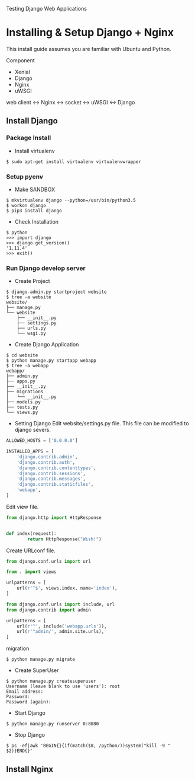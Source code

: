 Testing Django Web Applications
# Installing & Setup Django + Nginx
This install guide assumes you are familiar with Ubuntu and Python.

Component
  - Xenial
  - Django
  - Nginx
  - uWSGI

web client <-> Nginx <-> socket <-> uWSGI <-> Django

## Install Django

### Package Install
* Install virtualenv
```
$ sudo apt-get install virtualenv virtualenvwrapper
```

### Setup pyenv
* Make SANDBOX
```
$ mkvirtualenv django --python=/usr/bin/python3.5
$ workon django
$ pip3 install django
```

* Check Installation
```
$ python
>>> import django
>>> django.get_version()
'1.11.4'
>>> exit()
```

### Run Django develop server
* Create Project
```
$ django-admin.py startproject website
$ tree -a website
website/
├── manage.py
└── website
    ├── __init__.py
    ├── settings.py
    ├── urls.py
    └── wsgi.py
```

* Create Django Application
```
$ cd website
$ python manage.py startapp webapp
$ tree -a webapp
webapp/
├── admin.py
├── apps.py
├── __init__.py
├── migrations
│   └── __init__.py
├── models.py
├── tests.py
└── views.py
```

* Setting Django
Edit website/settings.py file. This file can be modified to django severs.
```website/settings.py
ALLOWED_HOSTS = ['0.0.0.0']

INSTALLED_APPS = [
    'django.contrib.admin',
    'django.contrib.auth',
    'django.contrib.contenttypes',
    'django.contrib.sessions',
    'django.contrib.messages',
    'django.contrib.staticfiles',
    'webapp',
]
```

Edit view file.
```python:webapp/views.py
from django.http import HttpResponse


def index(request):
        return HttpResponse("Wish!")
```

Create URLconf file.
```python:webapp/urls.py
from django.conf.urls import url

from . import views

urlpatterns = [
    url(r'^$', views.index, name='index'),
]
```

```python:website/urls.py
from django.conf.urls import include, url
from django.contrib import admin

urlpatterns = [
    url(r'^', include('webapp.urls')),
    url(r'^admin/', admin.site.urls),
]
```

migration
```
$ python manage.py migrate
```

* Create SuperUser
```
$ python manage.py createsuperuser
Username (leave blank to use 'users'): root
Email address:
Password:
Password (again):
```

* Start Django
```
$ python manage.py runserver 0:8080
```

* Stop Django
```
$ ps -ef|awk 'BEGIN{}{if(match($8, /python/))system("kill -9 " $2)}END{}'
```


## Install Nginx
